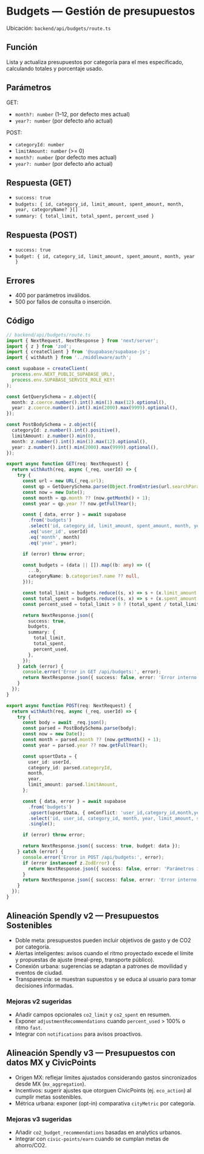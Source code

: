 # Budgets — Gestión de presupuestos

Ubicación: `backend/api/budgets/route.ts`

## Función

Lista y actualiza presupuestos por categoría para el mes especificado, calculando totales y porcentaje usado.

## Parámetros

GET:
- `month?: number` (1–12, por defecto mes actual)
- `year?: number` (por defecto año actual)

POST:
- `categoryId: number`
- `limitAmount: number` (>= 0)
- `month?: number` (por defecto mes actual)
- `year?: number` (por defecto año actual)

## Respuesta (GET)
- `success: true`
- `budgets: { id, category_id, limit_amount, spent_amount, month, year, categoryName? }[]`
- `summary: { total_limit, total_spent, percent_used }`

## Respuesta (POST)
- `success: true`
- `budget: { id, category_id, limit_amount, spent_amount, month, year }`

## Errores
- 400 por parámetros inválidos.
- 500 por fallos de consulta o inserción.

## Código

```typescript
// backend/api/budgets/route.ts
import { NextRequest, NextResponse } from 'next/server';
import { z } from 'zod';
import { createClient } from '@supabase/supabase-js';
import { withAuth } from '../middleware/auth';

const supabase = createClient(
  process.env.NEXT_PUBLIC_SUPABASE_URL!,
  process.env.SUPABASE_SERVICE_ROLE_KEY!
);

const GetQuerySchema = z.object({
  month: z.coerce.number().int().min(1).max(12).optional(),
  year: z.coerce.number().int().min(2000).max(9999).optional(),
});

const PostBodySchema = z.object({
  categoryId: z.number().int().positive(),
  limitAmount: z.number().min(0),
  month: z.number().int().min(1).max(12).optional(),
  year: z.number().int().min(2000).max(9999).optional(),
});

export async function GET(req: NextRequest) {
  return withAuth(req, async (_req, userId) => {
    try {
      const url = new URL(_req.url);
      const qp = GetQuerySchema.parse(Object.fromEntries(url.searchParams.entries()));
      const now = new Date();
      const month = qp.month ?? (now.getMonth() + 1);
      const year = qp.year ?? now.getFullYear();

      const { data, error } = await supabase
        .from('budgets')
        .select('id, category_id, limit_amount, spent_amount, month, year, categories:categories(name)')
        .eq('user_id', userId)
        .eq('month', month)
        .eq('year', year);

      if (error) throw error;

      const budgets = (data || []).map((b: any) => ({
        ...b,
        categoryName: b.categories?.name ?? null,
      }));

      const total_limit = budgets.reduce((s, x) => s + (x.limit_amount || 0), 0);
      const total_spent = budgets.reduce((s, x) => s + (x.spent_amount || 0), 0);
      const percent_used = total_limit > 0 ? (total_spent / total_limit) * 100 : 0;

      return NextResponse.json({
        success: true,
        budgets,
        summary: {
          total_limit,
          total_spent,
          percent_used,
        },
      });
    } catch (error) {
      console.error('Error in GET /api/budgets:', error);
      return NextResponse.json({ success: false, error: 'Error interno del servidor' }, { status: 500 });
    }
  });
}

export async function POST(req: NextRequest) {
  return withAuth(req, async (_req, userId) => {
    try {
      const body = await _req.json();
      const parsed = PostBodySchema.parse(body);
      const now = new Date();
      const month = parsed.month ?? (now.getMonth() + 1);
      const year = parsed.year ?? now.getFullYear();

      const upsertData = {
        user_id: userId,
        category_id: parsed.categoryId,
        month,
        year,
        limit_amount: parsed.limitAmount,
      };

      const { data, error } = await supabase
        .from('budgets')
        .upsert(upsertData, { onConflict: 'user_id,category_id,month,year' })
        .select('id, user_id, category_id, month, year, limit_amount, spent_amount')
        .single();

      if (error) throw error;

      return NextResponse.json({ success: true, budget: data });
    } catch (error) {
      console.error('Error in POST /api/budgets:', error);
      if (error instanceof z.ZodError) {
        return NextResponse.json({ success: false, error: 'Parámetros inválidos' }, { status: 400 });
      }
      return NextResponse.json({ success: false, error: 'Error interno del servidor' }, { status: 500 });
    }
  });
}
```

## Alineación Spendly v2 — Presupuestos Sostenibles

- Doble meta: presupuestos pueden incluir objetivos de gasto y de CO2 por categoría.
- Alertas inteligentes: avisos cuando el ritmo proyectado excede el límite y propuestas de ajuste (meal-prep, transporte público).
- Conexión urbana: sugerencias se adaptan a patrones de movilidad y eventos de ciudad.
- Transparencia: se muestran supuestos y se educa al usuario para tomar decisiones informadas.

### Mejoras v2 sugeridas
- Añadir campos opcionales `co2_limit` y `co2_spent` en resumen.
- Exponer `adjustmentRecommendations` cuando `percent_used` > 100% o ritmo `fast`.
- Integrar con `notifications` para avisos proactivos.

## Alineación Spendly v3 — Presupuestos con datos MX y CivicPoints

- Origen MX: reflejar límites ajustados considerando gastos sincronizados desde MX (`mx_aggregation`).
- Incentivos: sugerir ajustes que otorguen CivicPoints (ej. `eco_action`) al cumplir metas sostenibles.
- Métrica urbana: exponer (opt-in) comparativa `cityMetric` por categoría.

### Mejoras v3 sugeridas
- Añadir `co2_budget_recommendations` basadas en analytics urbanos.
- Integrar con `civic-points/earn` cuando se cumplan metas de ahorro/CO2.